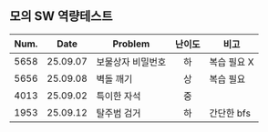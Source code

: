 ## 모의 SW 역량테스트
| Num. | Date | Problem | 난이도 | 비고 |
| :-: | :---: | --- | :---: | --- |
| 5658 | 25.09.07 | 보물상자 비밀번호 | 하 | 복습 필요 X|
| 5656 | 25.09.08 | 벽돌 깨기 | 상 | 복습 필요 |
| 4013 | 25.09.02 | 특이한 자석 | 중 | |
| 1953 | 25.09.12 | 탈주범 검거 | 하 | 간단한 bfs |